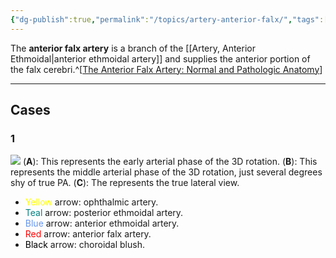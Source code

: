 ```yaml
---
{"dg-publish":true,"permalink":"/topics/artery-anterior-falx/","tags":["anatomy","artery"],"created":"2023-10-12T12:17:03.308-07:00","updated":"2024-01-10T11:33:42.112-08:00"}
---
```


The **anterior falx artery** is a branch of the [[Artery, Anterior Ethmoidal\|anterior ethmoidal artery]] and supplies the anterior portion of the falx cerebri.^[[The Anterior Falx Artery: Normal and Pathologic Anatomy](https://pubs.rsna.org/doi/epdf/10.1148/91.6.1089)]

---

## Cases
### 1

![](https://i.imgur.com/0KTsxo8.jpg)
(**A**): This represents the early arterial phase of the 3D rotation.
(**B**): This represents the middle arterial phase of the 3D rotation, just several degrees shy of true PA. 
(**C**): The represents the true lateral view.

- <span style="color:yellow">Yellow</span> arrow: ophthalmic artery.
- <span style="color:teal">Teal</span> arrow: posterior ethmoidal artery.
- <span style="color:cornflowerblue">Blue</span> arrow: anterior ethmoidal artery.
- <span style="color:red">Red</span> arrow: anterior falx artery.
- <span style="color:black">Black</span> arrow: choroidal blush.